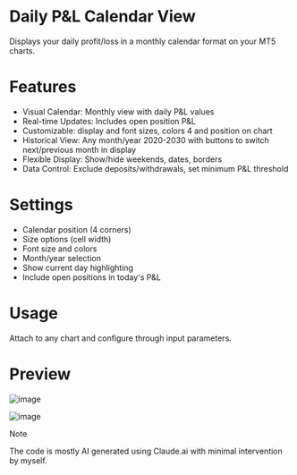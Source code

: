 # Daily P&L Calendar View
Displays your daily profit/loss in a monthly calendar format on your MT5 charts.

# Features
 * Visual Calendar: Monthly view with daily P&L values
 * Real-time Updates: Includes open position P&L
 * Customizable: display and font sizes, colors 4 and position on chart
 * Historical View: Any month/year 2020-2030 with buttons to switch next/previous month in display
 * Flexible Display: Show/hide weekends, dates, borders
 * Data Control: Exclude deposits/withdrawals, set minimum P&L threshold


# Settings
 * Calendar position (4 corners)
 * Size options (cell width)
 * Font size and colors
 * Month/year selection
 * Show current day highlighting
 * Include open positions in today's P&L


# Usage

Attach to any chart and configure through input parameters.


# Preview

![image](https://github.com/user-attachments/assets/2cff9690-3ea6-48ee-a2a5-de13be38e8f0)

![image](https://github.com/user-attachments/assets/356cb2a1-f113-4155-8da8-16983ee50729)


> [!NOTE]  
> The code is mostly AI generated using Claude.ai with minimal intervention by myself.
